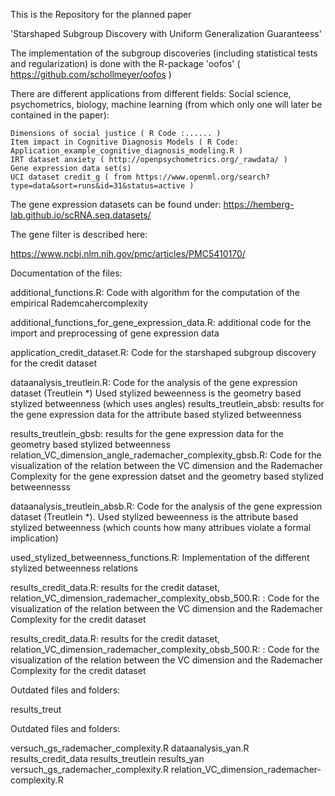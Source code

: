 This is the Repository for the planned paper

'Starshaped Subgroup Discovery with Uniform Generalization Guaranteess' 

The implementation of the subgroup discoveries (including statistical tests and regularization) is done with the R-package 'oofos' ( https://github.com/schollmeyer/oofos )

There are different applications from different fields: Social science, psychometrics, biology, machine learning (from which only one will later be contained in the paper):

    Dimensions of social justice ( R Code :...... )
    Item impact in Cognitive Diagnosis Models ( R Code: Application_example_cognitive_diagnosis_modeling.R )
    IRT dataset anxiety ( http://openpsychometrics.org/_rawdata/ )
    Gene expression data set(s)
    UCI dataset credit_g ( from https://www.openml.org/search?type=data&sort=runs&id=31&status=active )


The gene expression datasets can be found under:
https://hemberg-lab.github.io/scRNA.seq.datasets/

The gene filter is described here:

https://www.ncbi.nlm.nih.gov/pmc/articles/PMC5410170/


Documentation of the files:

additional_functions.R: Code with algorithm for the computation of the empirical Rademcahercomplexity

additional_functions_for_gene_expression_data.R: additional code for the import and preprocessing of gene expression data

application_credit_dataset.R: Code for the starshaped subgroup discovery for the credit dataset

dataanalysis_treutlein.R: Code for the analysis of the gene expression dataset (Treutlein *) Used stylized beweenness is the geometry based stylized betweenness (which uses angles)
results_treutlein_absb: results for the gene expression data for the attribute based stylized betweenness

results_treutlein_gbsb: results for the gene expression data for the geometry based stylized betweenness
relation_VC_dimension_angle_rademacher_complexity_gbsb.R: Code for the visualization of the relation between the VC dimension and the Rademacher Complexity for the gene expression datset and the geometry based stylized betweennesss


dataanalysis_treutlein_absb.R: Code for the analysis of the gene expression dataset (Treutlein *). Used stylized beweenness is the attribute based stylized betweenness (which counts how many attribues violate a formal implication)

used_stylized_betweenness_functions.R: Implementation of the different stylized betweenness relations

results_credit_data.R: results for the credit dataset, relation_VC_dimension_rademacher_complexity_obsb_500.R: : Code for the visualization of the relation between the VC dimension and the Rademacher Complexity for the credit dataset

results_credit_data.R: results for the credit dataset, relation_VC_dimension_rademacher_complexity_obsb_500.R: : Code for the visualization of the relation between the VC dimension and the Rademacher Complexity for the credit dataset

Outdated files and folders:


results_treut

Outdated files and folders:

versuch_gs_rademacher_complexity.R
dataanalysis_yan.R
results_credit_data
results_treutlein
results_yan
versuch_gs_rademacher_complexity.R
relation_VC_dimension_rademacher-complexity.R

